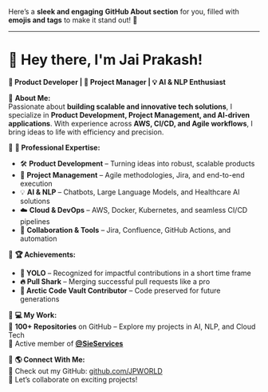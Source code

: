 Here’s a **sleek and engaging** **GitHub About section** for you, filled with **emojis and tags** to make it stand out! 🚀  

---

# **👋 Hey there, I'm Jai Prakash!**  
**🚀 Product Developer | 🎯 Project Manager | 💡 AI & NLP Enthusiast**  

🔹 **About Me:**  
Passionate about **building scalable and innovative tech solutions**, I specialize in **Product Development, Project Management, and AI-driven applications**. With experience across **AWS, CI/CD, and Agile workflows**, I bring ideas to life with efficiency and precision.  

🔹 **💼 Professional Expertise:**  
- 🛠 **Product Development** – Turning ideas into robust, scalable products  
- 🎯 **Project Management** – Agile methodologies, Jira, and end-to-end execution  
- 💡 **AI & NLP** – Chatbots, Large Language Models, and Healthcare AI solutions  
- ☁️ **Cloud & DevOps** – AWS, Docker, Kubernetes, and seamless CI/CD pipelines  
- 🔗 **Collaboration & Tools** – Jira, Confluence, GitHub Actions, and automation  

🔹 **🏆 Achievements:**  
- **🥇 YOLO** – Recognized for impactful contributions in a short time frame  
- **🔥 Pull Shark** – Merging successful pull requests like a pro  
- **📜 Arctic Code Vault Contributor** – Code preserved for future generations  

🔹 **💻 My Work:**  
📂 **100+ Repositories** on GitHub – Explore my projects in AI, NLP, and Cloud Tech  
🔗 Active member of **[@SieServices](https://github.com/SieServices)**  

🔹 **🌎 Connect With Me:**  
🚀 Check out my GitHub: [github.com/JPWORLD](https://github.com/JPWORLD)  
📧 Let’s collaborate on exciting projects!  
